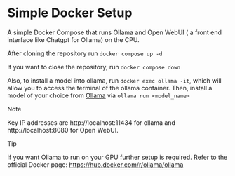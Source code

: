 # Simple Docker Setup

A simple Docker Compose that runs Ollama and Open WebUI ( a front end interface like Chatgpt for Ollama) on the CPU.

After cloning the repository run `docker compose up -d`

If you want to close the repository, run `docker compose down`

Also, to install a model into ollama, run `docker exec ollama -it`, which will allow you to access the terminal of the ollama container. Then, install a model of your choice from [Ollama](https://ollama.com/library) via `ollama run <model_name>`

> [!NOTE]
> Key IP addresses are http://localhost:11434 for ollama and http://localhost:8080 for Open WebUI.

> [!TIP]
>  If you want Ollama to run on your GPU further setup is required. Refer to the official Docker page: https://hub.docker.com/r/ollama/ollama
